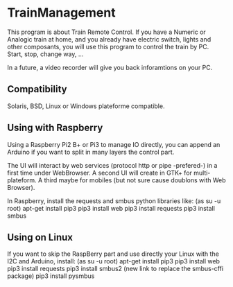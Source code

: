 # TrainManagement

This program is about Train Remote Control.
If you have a Numeric or Analogic train at home, and you already have electric switch, lights and other composants,
you will use this program to control the train by PC.
Start, stop, change way, ...

In a future, a video recorder will give you back inforamtions on your PC.

## Compatibility

Solaris, BSD, Linux or Windows plateforme compatible.


## Using with Raspberry

Using a Raspberry Pi2 B+ or Pi3 to manage IO directly,
you can append an Arduino if you want to split in many layers the control part.

The UI will interact by web services (protocol http or pipe -prefered-) in a first time under WebBrowser.
A second UI will create in GTK+ for multi-plateform. A third maybe for mobiles (but not sure cause doublons with Web Browser).

In Raspberry, install the requests and smbus python libraries like:
(as su -u root)
apt-get install pip3
pip3 install web
pip3 install requests
pip3 install smbus

## Using on Linux

If you want to skip the RaspBerry part and use directly your Linux with the I2C and Arduino, install:
(as su -u root)
apt-get install pip3
pip3 install web
pip3 install requests
pip3 install smbus2 (new link to replace the smbus-cffi package)
pip3 install pysmbus
